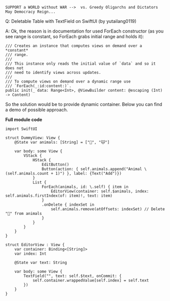 ```
SUPPORT a WORLD without WAR -->  vs. Greedy Oligarchs and Dictators
May Democracy Reign... 
```

Q: Deletable Table with TextField on SwiftUI (by yutailang0119)

A: Ok, the reason is in documentation for used ForEach constructor (as you see range is constant, so ForEach grabs initial range and holds it):

    /// Creates an instance that computes views on demand over a *constant*
    /// range.
    ///
    /// This instance only reads the initial value of `data` and so it does not
    /// need to identify views across updates.
    ///
    /// To compute views on demand over a dynamic range use
    /// `ForEach(_:id:content:)`.
    public init(_ data: Range<Int>, @ViewBuilder content: @escaping (Int) -> Content)


So the solution would be to provide dynamic container. Below you can find a demo of possible approach.

**Full module code**

    import SwiftUI
    
    struct DummyView: View {
        @State var animals: [String] = ["🐶", "🐱"]
    
        var body: some View {
            VStack {
                HStack {
                    EditButton()
                    Button(action: { self.animals.append("Animal \(self.animals.count + 1)") }, label: {Text("Add")})
                }
                List {
                    ForEach(animals, id: \.self) { item in
                        EditorView(container: self.$animals, index: self.animals.firstIndex(of: item)!, text: item)
                    }
                    .onDelete { indexSet in
                        self.animals.remove(atOffsets: indexSet) // Delete "🐶" from animals
                    }
                }
            }
        }
    }
    
    struct EditorView : View {
        var container: Binding<[String]>
        var index: Int
    
        @State var text: String
    
        var body: some View {
            TextField("", text: self.$text, onCommit: {
                self.container.wrappedValue[self.index] = self.text
            })
        }
    }
    
